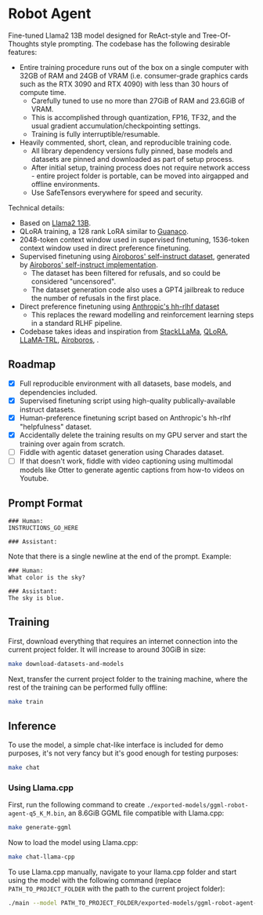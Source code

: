 Robot Agent
===========

Fine-tuned Llama2 13B model designed for ReAct-style and Tree-Of-Thoughts style prompting. The codebase has the following desirable features:

* Entire training procedure runs out of the box on a single computer with 32GB of RAM and 24GB of VRAM (i.e. consumer-grade graphics cards such as the RTX 3090 and RTX 4090) with less than 30 hours of compute time.
    * Carefully tuned to use no more than 27GiB of RAM and 23.6GiB of VRAM.
    * This is accomplished through quantization, FP16, TF32, and the usual gradient accumulation/checkpointing settings.
    * Training is fully interruptible/resumable.
* Heavily commented, short, clean, and reproducible training code.
    * All library dependency versions fully pinned, base models and datasets are pinned and downloaded as part of setup process.
    * After initial setup, training process does not require network access - entire project folder is portable, can be moved into airgapped and offline environments.
    * Use SafeTensors everywhere for speed and security.

Technical details:

* Based on [Llama2 13B](https://huggingface.co/NousResearch/Llama-2-13b-hf).
* QLoRA training, a 128 rank LoRA similar to [Guanaco](https://github.com/artidoro/qlora/blob/cc488110b5ea23594a418daca7085000a9420625/qlora.py#L324).
* 2048-token context window used in supervised finetuning, 1536-token context window used in direct preference finetuning.
* Supervised finetuning using [Airoboros' self-instruct dataset](https://huggingface.co/datasets/jondurbin/airoboros-gpt4-1.4.1), generated by [Airoboros' self-instruct implementation](https://github.com/jondurbin/airoboros).
    * The dataset has been filtered for refusals, and so could be considered "uncensored".
    * The dataset generation code also uses a GPT4 jailbreak to reduce the number of refusals in the first place.
* Direct preference finetuning using [Anthropic's hh-rlhf dataset](https://huggingface.co/datasets/Anthropic/hh-rlhf)
    * This replaces the reward modelling and reinforcement learning steps in a standard RLHF pipeline.
* Codebase takes ideas and inspiration from [StackLLaMa](https://github.com/lvwerra/trl/tree/5c7bfbc8d9aeabee893290cc02121d7260636978/examples/research_projects/stack_llama/scripts), [QLoRA](https://github.com/artidoro/qlora), [LLaMA-TRL](https://github.com/jasonvanf/llama-trl), [Airoboros](https://github.com/jondurbin/airoboros), .

Roadmap
-------

* [x] Full reproducible environment with all datasets, base models, and dependencies included.
* [x] Supervised finetuning script using high-quality publically-available instruct datasets.
* [x] Human-preference finetuning script based on Anthropic's hh-rlhf "helpfulness" dataset.
* [x] Accidentally delete the training results on my GPU server and start the training over again from scratch.
* [ ] Fiddle with agentic dataset generation using Charades dataset.
* [ ] If that doesn't work, fiddle with video captioning using multimodal models like Otter to generate agentic captions from how-to videos on Youtube.

Prompt Format
-------------

```
### Human:
INSTRUCTIONS_GO_HERE

### Assistant:
```

Note that there is a single newline at the end of the prompt. Example:

```
### Human:
What color is the sky?

### Assistant:
The sky is blue.
```

Training
--------

First, download everything that requires an internet connection into the current project folder. It will increase to around 30GiB in size:

```sh
make download-datasets-and-models
```

Next, transfer the current project folder to the training machine, where the rest of the training can be performed fully offline:

```sh
make train
```

Inference
---------

To use the model, a simple chat-like interface is included for demo purposes, it's not very fancy but it's good enough for testing purposes:

```sh
make chat
```

### Using Llama.cpp

First, run the following command to create `./exported-models/ggml-robot-agent-q5_K_M.bin`, an 8.6GiB GGML file compatible with Llama.cpp:

```sh
make generate-ggml
```

Now to load the model using Llama.cpp:

```sh
make chat-llama-cpp
```

To use Llama.cpp manually, navigate to your llama.cpp folder and start using the model with the following command (replace `PATH_TO_PROJECT_FOLDER` with the path to the current project folder):

```sh
./main --model PATH_TO_PROJECT_FOLDER/exported-models/ggml-robot-agent-q5_K_M.bin --color --interactive --interactive-first --mirostat 2 --ctx-size 2048 --reverse-prompt $'\n\n### Human:\n' --prompt $'\n\n### Human:\n' --in-suffix $'\n### Assistant:\n'
```
